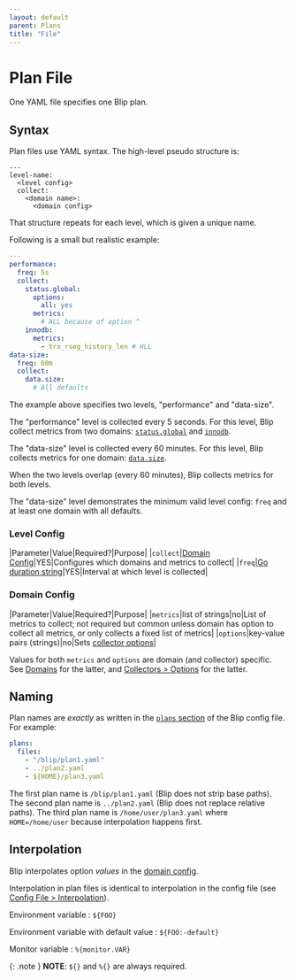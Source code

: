 ```yaml
---
layout: default
parent: Plans
title: "File"
---
```


# Plan File

One YAML file specifies one Blip plan.

## Syntax

Plan files use YAML syntax.
The high-level pseudo structure is:

```
---
level-name:
  <level config>
  collect:
    <domain name>:
      <domain config>
```

That structure repeats for each level, which is given a unique name.

Following is a small but realistic example:

```yaml
---
performance:
  freq: 5s
  collect:
    status.global:
      options:
        all: yes
      metrics:
        # ALL because of option ^
    innodb:
      metrics:
        - trx_rseg_history_len # HLL
data-size:
  freq: 60m
  collect:
    data.size:
      # All defaults
```

The example above specifies two levels, "performance" and "data-size".

The "performance" level is collected every 5 seconds.
For this level, Blip collect metrics from two domains: [`status.global`](domains#statusglobal) and [`innodb`](domains#innodb).

The "data-size" level is collected every 60 minutes.
For this level, Blip collects metrics for one domain: [`data.size`](domains#datasize).

When the two levels overlap (every 60 minutes), Blip collects metrics for both levels.

The "data-size" level demonstrates the minimum valid level config: `freq` and at least one domain with all defaults.

### Level Config

|Parameter|Value|Required?|Purpose|
|`collect`|[Domain Config](#domain-config)|YES|Configures which domains and metrics to collect|
|`freq`|[Go duration string](https://pkg.go.dev/time#ParseDuration)|YES|Interval at which level is collected|

### Domain Config

|Parameter|Value|Required?|Purpose|
|`metrics`|list of strings|no|List of metrics to collect; not required but common unless domain has option to collect all metrics, or only collects a fixed list of metrics|
|`options`|key-value pairs (strings)|no|Sets [collector options](../metrics/collectors#options)|

Values for both `metrics` and `options` are domain (and collector) specific.
See [Domains](domains) for the latter, and [Collectors > Options](../metrics/collectors#options) for the latter.

## Naming

Plan names are _exactly_ as written in the [`plans` section](../config/config-file#plans) of the Blip config file.
For example:

```yaml
plans:
  files:
    - "/blip/plan1.yaml"
    - ../plan2.yaml
    - ${HOME}/plan3.yaml
```

The first plan name is `/blip/plan1.yaml` (Blip does not strip base paths).
The second plan name is `../plan2.yaml` (Blip does not replace relative paths).
The third plan name is `/home/user/plan3.yaml` where `HOME=/home/user` because interpolation happens first.

## Interpolation

Blip interpolates option _values_ in the [domain config](#domain-config).

Interpolation in plan files is identical to interpolation in the config file (see [Config File > Interpolation](../config/config-file#interpolation)).

Environment variable
: `${FOO}`

Environment variable with default value
: `${FOO:-default}`

Monitor variable
: `%{monitor.VAR}`

{: .note }
**NOTE**: `${}` and `%{}` are always required.
